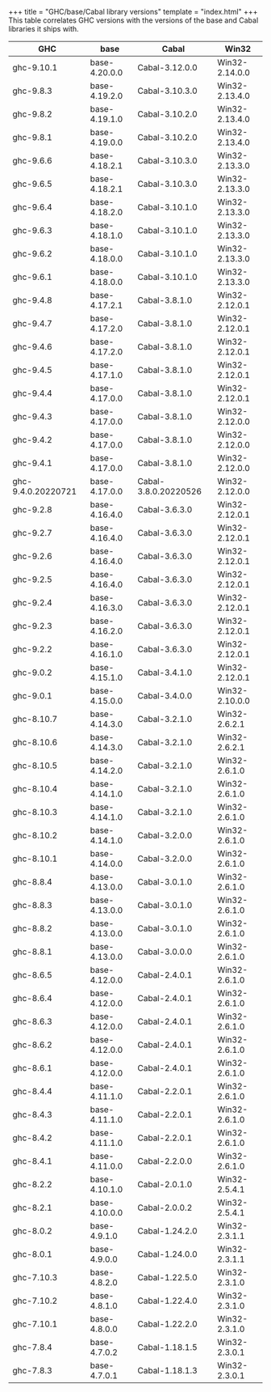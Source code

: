 +++
title = "GHC/base/Cabal library versions"
template = "index.html"
+++
This table correlates GHC versions with the versions of the base and Cabal libraries it ships with.

<table id="versions"><thead><tr><th>GHC</th><th>base</th><th>Cabal</th><th>Win32</th></tr></thead><tbody>
<tr><td>ghc-9.10.1</td><td>base-4.20.0.0</td><td>Cabal-3.12.0.0</td><td>Win32-2.14.0.0</td></tr>
<tr><td>ghc-9.8.3</td><td>base-4.19.2.0</td><td>Cabal-3.10.3.0</td><td>Win32-2.13.4.0</td></tr>
<tr><td>ghc-9.8.2</td><td>base-4.19.1.0</td><td>Cabal-3.10.2.0</td><td>Win32-2.13.4.0</td></tr>
<tr><td>ghc-9.8.1</td><td>base-4.19.0.0</td><td>Cabal-3.10.2.0</td><td>Win32-2.13.4.0</td></tr>
<tr><td>ghc-9.6.6</td><td>base-4.18.2.1</td><td>Cabal-3.10.3.0</td><td>Win32-2.13.3.0</td></tr>
<tr><td>ghc-9.6.5</td><td>base-4.18.2.1</td><td>Cabal-3.10.3.0</td><td>Win32-2.13.3.0</td></tr>
<tr><td>ghc-9.6.4</td><td>base-4.18.2.0</td><td>Cabal-3.10.1.0</td><td>Win32-2.13.3.0</td></tr>
<tr><td>ghc-9.6.3</td><td>base-4.18.1.0</td><td>Cabal-3.10.1.0</td><td>Win32-2.13.3.0</td></tr>
<tr><td>ghc-9.6.2</td><td>base-4.18.0.0</td><td>Cabal-3.10.1.0</td><td>Win32-2.13.3.0</td></tr>
<tr><td>ghc-9.6.1</td><td>base-4.18.0.0</td><td>Cabal-3.10.1.0</td><td>Win32-2.13.3.0</td></tr>
<tr><td>ghc-9.4.8</td><td>base-4.17.2.1</td><td>Cabal-3.8.1.0</td><td>Win32-2.12.0.1</td></tr>
<tr><td>ghc-9.4.7</td><td>base-4.17.2.0</td><td>Cabal-3.8.1.0</td><td>Win32-2.12.0.1</td></tr>
<tr><td>ghc-9.4.6</td><td>base-4.17.2.0</td><td>Cabal-3.8.1.0</td><td>Win32-2.12.0.1</td></tr>
<tr><td>ghc-9.4.5</td><td>base-4.17.1.0</td><td>Cabal-3.8.1.0</td><td>Win32-2.12.0.1</td></tr>
<tr><td>ghc-9.4.4</td><td>base-4.17.0.0</td><td>Cabal-3.8.1.0</td><td>Win32-2.12.0.1</td></tr>
<tr><td>ghc-9.4.3</td><td>base-4.17.0.0</td><td>Cabal-3.8.1.0</td><td>Win32-2.12.0.0</td></tr>
<tr><td>ghc-9.4.2</td><td>base-4.17.0.0</td><td>Cabal-3.8.1.0</td><td>Win32-2.12.0.0</td></tr>
<tr><td>ghc-9.4.1</td><td>base-4.17.0.0</td><td>Cabal-3.8.1.0</td><td>Win32-2.12.0.0</td></tr>
<tr><td>ghc-9.4.0.20220721</td><td>base-4.17.0.0</td><td>Cabal-3.8.0.20220526</td><td>Win32-2.12.0.0</td></tr>
<tr><td>ghc-9.2.8</td><td>base-4.16.4.0</td><td>Cabal-3.6.3.0</td><td>Win32-2.12.0.1</td></tr>
<tr><td>ghc-9.2.7</td><td>base-4.16.4.0</td><td>Cabal-3.6.3.0</td><td>Win32-2.12.0.1</td></tr>
<tr><td>ghc-9.2.6</td><td>base-4.16.4.0</td><td>Cabal-3.6.3.0</td><td>Win32-2.12.0.1</td></tr>
<tr><td>ghc-9.2.5</td><td>base-4.16.4.0</td><td>Cabal-3.6.3.0</td><td>Win32-2.12.0.1</td></tr>
<tr><td>ghc-9.2.4</td><td>base-4.16.3.0</td><td>Cabal-3.6.3.0</td><td>Win32-2.12.0.1</td></tr>
<tr><td>ghc-9.2.3</td><td>base-4.16.2.0</td><td>Cabal-3.6.3.0</td><td>Win32-2.12.0.1</td></tr>
<tr><td>ghc-9.2.2</td><td>base-4.16.1.0</td><td>Cabal-3.6.3.0</td><td>Win32-2.12.0.1</td></tr>
<tr><td>ghc-9.0.2</td><td>base-4.15.1.0</td><td>Cabal-3.4.1.0</td><td>Win32-2.12.0.1</td></tr>
<tr><td>ghc-9.0.1</td><td>base-4.15.0.0</td><td>Cabal-3.4.0.0</td><td>Win32-2.10.0.0</td></tr>
<tr><td>ghc-8.10.7</td><td>base-4.14.3.0</td><td>Cabal-3.2.1.0</td><td>Win32-2.6.2.1</td></tr>
<tr><td>ghc-8.10.6</td><td>base-4.14.3.0</td><td>Cabal-3.2.1.0</td><td>Win32-2.6.2.1</td></tr>
<tr><td>ghc-8.10.5</td><td>base-4.14.2.0</td><td>Cabal-3.2.1.0</td><td>Win32-2.6.1.0</td></tr>
<tr><td>ghc-8.10.4</td><td>base-4.14.1.0</td><td>Cabal-3.2.1.0</td><td>Win32-2.6.1.0</td></tr>
<tr><td>ghc-8.10.3</td><td>base-4.14.1.0</td><td>Cabal-3.2.1.0</td><td>Win32-2.6.1.0</td></tr>
<tr><td>ghc-8.10.2</td><td>base-4.14.1.0</td><td>Cabal-3.2.0.0</td><td>Win32-2.6.1.0</td></tr>
<tr><td>ghc-8.10.1</td><td>base-4.14.0.0</td><td>Cabal-3.2.0.0</td><td>Win32-2.6.1.0</td></tr>
<tr><td>ghc-8.8.4</td><td>base-4.13.0.0</td><td>Cabal-3.0.1.0</td><td>Win32-2.6.1.0</td></tr>
<tr><td>ghc-8.8.3</td><td>base-4.13.0.0</td><td>Cabal-3.0.1.0</td><td>Win32-2.6.1.0</td></tr>
<tr><td>ghc-8.8.2</td><td>base-4.13.0.0</td><td>Cabal-3.0.1.0</td><td>Win32-2.6.1.0</td></tr>
<tr><td>ghc-8.8.1</td><td>base-4.13.0.0</td><td>Cabal-3.0.0.0</td><td>Win32-2.6.1.0</td></tr>
<tr><td>ghc-8.6.5</td><td>base-4.12.0.0</td><td>Cabal-2.4.0.1</td><td>Win32-2.6.1.0</td></tr>
<tr><td>ghc-8.6.4</td><td>base-4.12.0.0</td><td>Cabal-2.4.0.1</td><td>Win32-2.6.1.0</td></tr>
<tr><td>ghc-8.6.3</td><td>base-4.12.0.0</td><td>Cabal-2.4.0.1</td><td>Win32-2.6.1.0</td></tr>
<tr><td>ghc-8.6.2</td><td>base-4.12.0.0</td><td>Cabal-2.4.0.1</td><td>Win32-2.6.1.0</td></tr>
<tr><td>ghc-8.6.1</td><td>base-4.12.0.0</td><td>Cabal-2.4.0.1</td><td>Win32-2.6.1.0</td></tr>
<tr><td>ghc-8.4.4</td><td>base-4.11.1.0</td><td>Cabal-2.2.0.1</td><td>Win32-2.6.1.0</td></tr>
<tr><td>ghc-8.4.3</td><td>base-4.11.1.0</td><td>Cabal-2.2.0.1</td><td>Win32-2.6.1.0</td></tr>
<tr><td>ghc-8.4.2</td><td>base-4.11.1.0</td><td>Cabal-2.2.0.1</td><td>Win32-2.6.1.0</td></tr>
<tr><td>ghc-8.4.1</td><td>base-4.11.0.0</td><td>Cabal-2.2.0.0</td><td>Win32-2.6.1.0</td></tr>
<tr><td>ghc-8.2.2</td><td>base-4.10.1.0</td><td>Cabal-2.0.1.0</td><td>Win32-2.5.4.1</td></tr>
<tr><td>ghc-8.2.1</td><td>base-4.10.0.0</td><td>Cabal-2.0.0.2</td><td>Win32-2.5.4.1</td></tr>
<tr><td>ghc-8.0.2</td><td>base-4.9.1.0</td><td>Cabal-1.24.2.0</td><td>Win32-2.3.1.1</td></tr>
<tr><td>ghc-8.0.1</td><td>base-4.9.0.0</td><td>Cabal-1.24.0.0</td><td>Win32-2.3.1.1</td></tr>
<tr><td>ghc-7.10.3</td><td>base-4.8.2.0</td><td>Cabal-1.22.5.0</td><td>Win32-2.3.1.0</td></tr>
<tr><td>ghc-7.10.2</td><td>base-4.8.1.0</td><td>Cabal-1.22.4.0</td><td>Win32-2.3.1.0</td></tr>
<tr><td>ghc-7.10.1</td><td>base-4.8.0.0</td><td>Cabal-1.22.2.0</td><td>Win32-2.3.1.0</td></tr>
<tr><td>ghc-7.8.4</td><td>base-4.7.0.2</td><td>Cabal-1.18.1.5</td><td>Win32-2.3.0.1</td></tr>
<tr><td>ghc-7.8.3</td><td>base-4.7.0.1</td><td>Cabal-1.18.1.3</td><td>Win32-2.3.0.1</td></tr>
</tbody></table>
